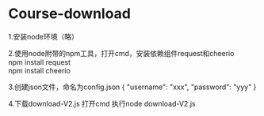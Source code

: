 # Course-download

1.安装node环境（略）

2.使用node附带的npm工具，打开cmd，安装依赖组件request和cheerio  
npm install request   
npm install cheerio

3.创建json文件，命名为config.json
  { 
    "username": "xxx", 
    "password": "yyy"
  }

4.下载download-V2.js
  打开cmd 
  执行node download-V2.js

